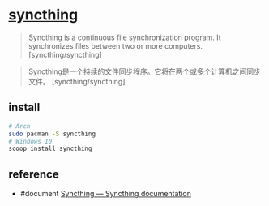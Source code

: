 # [syncthing](https://github.com/syncthing/syncthing)

> Syncthing is a continuous file synchronization program. It synchronizes files between two or more computers. [syncthing/syncthing]

> Syncthing是一个持续的文件同步程序。它将在两个或多个计算机之间同步文件。 [syncthing/syncthing]

## install

```sh
# Arch
sudo pacman -S syncthing
# Windows 10
scoop install syncthing
```

## reference

- #document [Syncthing — Syncthing documentation](https://docs.syncthing.net/users/syncthing.html)
